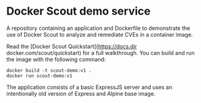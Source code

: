 # Docker Scout demo service

A repository containing an application and Dockerfile to demonstrate the use of Docker Scout to analyze and remediate CVEs in a container image.

Read the [Docker Scout Quickstart](https://docs.dir
docker.com/scout/quickstart) for a full walkthrough. You can build and run the image with the following command:

```shell
docker build -t scout-demo:v1 .
docker run scout-demo:v1
```

The application consists of a basic ExpressJS server and uses an intentionally old version of Express and Alpine base image.
